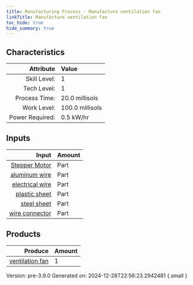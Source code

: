 ```yaml
---
title: Manufacturing Process - Manufacture ventilation fan
linkTitle: Manufacture ventilation fan
toc_hide: true
hide_summary: true
---
```



## Characteristics

| Attribute      | Value |
|--------:|:------|
|Skill Level:|1|
|Tech Level:|1|
|Process Time:|20.0 millisols|
|Work Level:|100.0 millisols|
|Power Required:|0.5 kW/hr|

## Inputs

| Input      | Amount |
|--------:|:------|
|[Stepper Motor](/docs/definitions/part/stepper-motor)|Part|1|
|[aluminum wire](/docs/definitions/part/aluminum-wire)|Part|1|
|[electrical wire](/docs/definitions/part/electrical-wire)|Part|1|
|[plastic sheet](/docs/definitions/part/plastic-sheet)|Part|1|
|[steel sheet](/docs/definitions/part/steel-sheet)|Part|1|
|[wire connector](/docs/definitions/part/wire-connector)|Part|3|

## Products


| Produce      | Amount |
|--------:|:------|
|[ventilation fan](/docs/definitions/part/ventilation-fan)|1|


Version: pre-3.9.0 Generated on: 2024-12-28T22:56:23.2942481
{.small }

